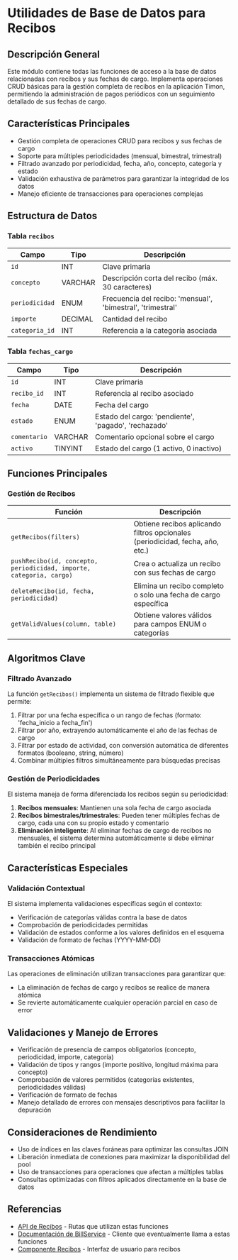 # Utilidades de Base de Datos para Recibos

## Descripción General

Este módulo contiene todas las funciones de acceso a la base de datos relacionadas con recibos y sus fechas de cargo. Implementa operaciones CRUD básicas para la gestión completa de recibos en la aplicación Timon, permitiendo la administración de pagos periódicos con un seguimiento detallado de sus fechas de cargo.

## Características Principales

- Gestión completa de operaciones CRUD para recibos y sus fechas de cargo
- Soporte para múltiples periodicidades (mensual, bimestral, trimestral)
- Filtrado avanzado por periodicidad, fecha, año, concepto, categoría y estado
- Validación exhaustiva de parámetros para garantizar la integridad de los datos
- Manejo eficiente de transacciones para operaciones complejas

## Estructura de Datos

### Tabla `recibos`

| Campo | Tipo | Descripción |
|-------|------|-------------|
| `id` | INT | Clave primaria |
| `concepto` | VARCHAR | Descripción corta del recibo (máx. 30 caracteres) |
| `periodicidad` | ENUM | Frecuencia del recibo: 'mensual', 'bimestral', 'trimestral' |
| `importe` | DECIMAL | Cantidad del recibo |
| `categoria_id` | INT | Referencia a la categoría asociada |

### Tabla `fechas_cargo`

| Campo | Tipo | Descripción |
|-------|------|-------------|
| `id` | INT | Clave primaria |
| `recibo_id` | INT | Referencia al recibo asociado |
| `fecha` | DATE | Fecha del cargo |
| `estado` | ENUM | Estado del cargo: 'pendiente', 'pagado', 'rechazado' |
| `comentario` | VARCHAR | Comentario opcional sobre el cargo |
| `activo` | TINYINT | Estado del cargo (1 activo, 0 inactivo) |

## Funciones Principales

### Gestión de Recibos

| Función | Descripción |
|---------|-------------|
| `getRecibos(filters)` | Obtiene recibos aplicando filtros opcionales (periodicidad, fecha, año, etc.) |
| `pushRecibo(id, concepto, periodicidad, importe, categoria, cargo)` | Crea o actualiza un recibo con sus fechas de cargo |
| `deleteRecibo(id, fecha, periodicidad)` | Elimina un recibo completo o solo una fecha de cargo específica |
| `getValidValues(column, table)` | Obtiene valores válidos para campos ENUM o categorías |

## Algoritmos Clave

### Filtrado Avanzado

La función `getRecibos()` implementa un sistema de filtrado flexible que permite:

1. Filtrar por una fecha específica o un rango de fechas (formato: 'fecha_inicio a fecha_fin')
2. Filtrar por año, extrayendo automáticamente el año de las fechas de cargo
3. Filtrar por estado de actividad, con conversión automática de diferentes formatos (booleano, string, número)
4. Combinar múltiples filtros simultáneamente para búsquedas precisas

### Gestión de Periodicidades

El sistema maneja de forma diferenciada los recibos según su periodicidad:

1. **Recibos mensuales**: Mantienen una sola fecha de cargo asociada
2. **Recibos bimestrales/trimestrales**: Pueden tener múltiples fechas de cargo, cada una con su propio estado y comentario
3. **Eliminación inteligente**: Al eliminar fechas de cargo de recibos no mensuales, el sistema determina automáticamente si debe eliminar también el recibo principal

## Características Especiales

### Validación Contextual

El sistema implementa validaciones específicas según el contexto:

- Verificación de categorías válidas contra la base de datos
- Comprobación de periodicidades permitidas
- Validación de estados conforme a los valores definidos en el esquema
- Validación de formato de fechas (YYYY-MM-DD)

### Transacciones Atómicas

Las operaciones de eliminación utilizan transacciones para garantizar que:
- La eliminación de fechas de cargo y recibos se realice de manera atómica
- Se revierte automáticamente cualquier operación parcial en caso de error

## Validaciones y Manejo de Errores

- Verificación de presencia de campos obligatorios (concepto, periodicidad, importe, categoría)
- Validación de tipos y rangos (importe positivo, longitud máxima para concepto)
- Comprobación de valores permitidos (categorías existentes, periodicidades válidas)
- Verificación de formato de fechas
- Manejo detallado de errores con mensajes descriptivos para facilitar la depuración

## Consideraciones de Rendimiento

- Uso de índices en las claves foráneas para optimizar las consultas JOIN
- Liberación inmediata de conexiones para maximizar la disponibilidad del pool
- Uso de transacciones para operaciones que afectan a múltiples tablas
- Consultas optimizadas con filtros aplicados directamente en la base de datos

## Referencias

- [API de Recibos](../routes/recibos.md) - Rutas que utilizan estas funciones
- [Documentación de BillService](../services/BillService.md) - Cliente que eventualmente llama a estas funciones
- [Componente Recibos](../components/Recibos.md) - Interfaz de usuario para recibos